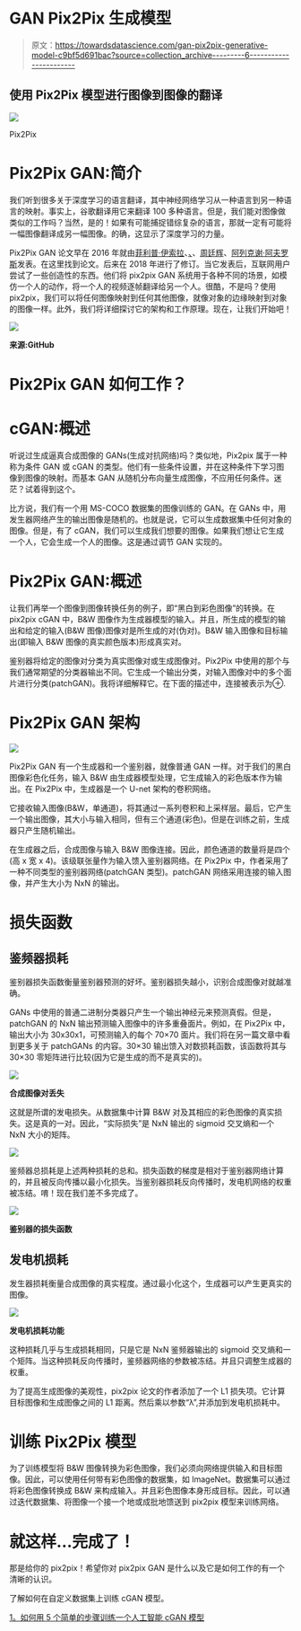 # GAN Pix2Pix 生成模型

> 原文：<https://towardsdatascience.com/gan-pix2pix-generative-model-c9bf5d691bac?source=collection_archive---------6----------------------->

## 使用 Pix2Pix 模型进行图像到图像的翻译

![](img/4abd6ddd476250294cf6e266e41082fc.png)

Pix2Pix

# Pix2Pix GAN:简介

我们听到很多关于深度学习的语言翻译，其中神经网络学习从一种语言到另一种语言的映射。事实上，谷歌翻译用它来翻译 100 多种语言。但是，我们能对图像做类似的工作吗？当然，是的！如果有可能捕捉错综复杂的语言，那就一定有可能将一幅图像翻译成另一幅图像。的确，这显示了深度学习的力量。

Pix2Pix GAN 论文早在 2016 年就由[菲利普·伊索拉](https://arxiv.org/search/cs?searchtype=author&query=Isola%2C+P)、[、](https://arxiv.org/search/cs?searchtype=author&query=Zhu%2C+J)、[周廷辉](https://arxiv.org/search/cs?searchtype=author&query=Zhou%2C+T)、[阿列克谢·阿夫罗斯](https://arxiv.org/search/cs?searchtype=author&query=Efros%2C+A+A)发表。在这里找到论文。后来在 2018 年进行了修订。当它发表后，互联网用户尝试了一些创造性的东西。他们将 pix2pix GAN 系统用于各种不同的场景，如模仿一个人的动作，将一个人的视频逐帧翻译给另一个人。很酷，不是吗？使用 pix2pix，我们可以将任何图像映射到任何其他图像，就像对象的边缘映射到对象的图像一样。此外，我们将详细探讨它的架构和工作原理。现在，让我们开始吧！

![](img/8084e46a04eedb0e7486b5aa9a03667f.png)

**来源:GitHub**

# Pix2Pix GAN 如何工作？

# cGAN:概述

听说过生成逼真合成图像的 GANs(生成对抗网络)吗？类似地，Pix2pix 属于一种称为条件 GAN 或 cGAN 的类型。他们有一些条件设置，并在这种条件下学习图像到图像的映射。而基本 GAN 从随机分布向量生成图像，不应用任何条件。迷茫？试着得到这个。

比方说，我们有一个用 MS-COCO 数据集的图像训练的 GAN。在 GANs 中，用发生器网络产生的输出图像是随机的。也就是说，它可以生成数据集中任何对象的图像。但是，有了 cGAN，我们可以生成我们想要的图像。如果我们想让它生成一个人，它会生成一个人的图像。这是通过调节 GAN 实现的。

# Pix2Pix GAN:概述

让我们再举一个图像到图像转换任务的例子，即“黑白到彩色图像”的转换。在 pix2pix cGAN 中，B&W 图像作为生成器模型的输入。并且，所生成的模型的输出和给定的输入(B&W 图像)图像对是所生成的对(伪对)。B&W 输入图像和目标输出(即输入 B&W 图像的真实颜色版本)形成真实对。

鉴别器将给定的图像对分类为真实图像对或生成图像对。Pix2Pix 中使用的那个与我们通常期望的分类器输出不同。它生成一个输出分类，对输入图像对中的多个面片进行分类(patchGAN)。我将详细解释它。在下面的描述中，连接被表示为⊕.

# Pix2Pix GAN 架构

![](img/4c7ad1d75e8db02242bfd9326944d145.png)

Pix2Pix GAN 有一个生成器和一个鉴别器，就像普通 GAN 一样。对于我们的黑白图像彩色化任务，输入 B&W 由生成器模型处理，它生成输入的彩色版本作为输出。在 Pix2Pix 中，生成器是一个 U-net 架构的卷积网络。

它接收输入图像(B&W，单通道)，将其通过一系列卷积和上采样层。最后，它产生一个输出图像，其大小与输入相同，但有三个通道(彩色)。但是在训练之前，生成器只产生随机输出。

在生成器之后，合成图像与输入 B&W 图像连接。因此，颜色通道的数量将是四个(高 x 宽 x 4)。该级联张量作为输入馈入鉴别器网络。在 Pix2Pix 中，作者采用了一种不同类型的鉴别器网络(patchGAN 类型)。patchGAN 网络采用连接的输入图像，并产生大小为 NxN 的输出。

# 损失函数

## 鉴频器损耗

鉴别器损失函数衡量鉴别器预测的好坏。鉴别器损失越小，识别合成图像对就越准确。

GANs 中使用的普通二进制分类器只产生一个输出神经元来预测真假。但是，patchGAN 的 NxN 输出预测输入图像中的许多重叠面片。例如，在 Pix2Pix 中，输出大小为 30x30x1，可预测输入的每个 70×70 面片。我们将在另一篇文章中看到更多关于 patchGANs 的内容。30×30 输出馈入对数损耗函数，该函数将其与 30×30 零矩阵进行比较(因为它是生成的而不是真实的)。

![](img/f6543ba8f80d3ac6e7adce0d3a7d0357.png)

**合成图像对丢失**

这就是所谓的发电损失。从数据集中计算 B&W 对及其相应的彩色图像的真实损失。这是真的一对。因此，“实际损失”是 NxN 输出的 sigmoid 交叉熵和一个 NxN 大小的矩阵。

![](img/ebea64ecbb73923081e796e529ef7468.png)

鉴频器总损耗是上述两种损耗的总和。损失函数的梯度是相对于鉴别器网络计算的，并且被反向传播以最小化损失。当鉴别器损耗反向传播时，发电机网络的权重被冻结。唷！现在我们差不多完成了。

![](img/13f0c61bfb1a9d7363bd6b651642c198.png)

**鉴别器的损失函数**

## 发电机损耗

发生器损耗衡量合成图像的真实程度。通过最小化这个，生成器可以产生更真实的图像。

![](img/702409fb8108d95c15296757f48a2cc9.png)

**发电机损耗功能**

这种损耗几乎与生成损耗相同，只是它是 NxN 鉴频器输出的 sigmoid 交叉熵和一个矩阵。当这种损耗反向传播时，鉴频器网络的参数被冻结。并且只调整生成器的权重。

为了提高生成图像的美观性，pix2pix 论文的作者添加了一个 L1 损失项。它计算目标图像和生成图像之间的 L1 距离。然后乘以参数“λ”,并添加到发电机损耗中。

# 训练 Pix2Pix 模型

为了训练模型将 B&W 图像转换为彩色图像，我们必须向网络提供输入和目标图像。因此，可以使用任何带有彩色图像的数据集，如 ImageNet。数据集可以通过将彩色图像转换成 B&W 来构成输入。并且彩色图像本身形成目标。因此，可以通过迭代数据集、将图像一个接一个地或成批地馈送到 pix2pix 模型来训练网络。

# 就这样…完成了！

那是给你的 pix2pix！希望你对 pix2pix GAN 是什么以及它是如何工作的有一个清晰的认识。

了解如何在自定义数据集上训练 cGAN 模型。

[1。如何用 5 个简单的步骤训练一个人工智能 cGAN 模型](https://hackerstreak.com/colorizing-pokemon-with-deep-learning/)
